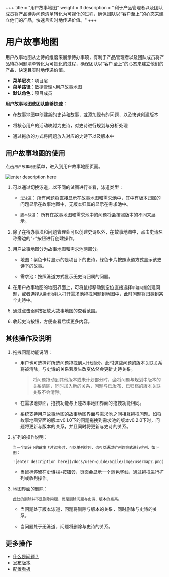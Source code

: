 +++
title = "用户故事地图"
weight = 3
description = "利于产品管理者以及团队成员将产品待办问题清单转化为可视化的过程，确保团队以“客户至上”的心态来建立他们的产品，快速且实时地传递价值。"
+++

# 用户故事地图

用户故事地图从史诗的维度来展示待办事项，有利于产品管理者以及团队成员将产品待办问题清单转化为可视化的过程，确保团队以“客户至上”的心态来建立他们的产品，快速且实时地传递价值。

- **菜单层次**：项目层
- **菜单路径**：敏捷管理>用户故事地图
- **默认角色**：项目成员

**用户故事地图使团队能够快速：**

  - 在故事地图中创建新的史诗和故事，或添加现有的问题，以及快速创建版本

  - 将核心用户的活动映射为史诗，对史诗进行规划与分析处理

  - 通过拖放的方式将问题放入对应的史诗下以及版本中


## 用户故事地图的使用

点击`用户故事地图`菜单，进入到用户故事地图页面。

![enter description here](/docs/user-guide/agile/imge/usermap.png)

1. 可以通过切换泳道，以不同的试图进行查看，泳道类型：

    - `无泳道`： 所有问题将直接显示在故事地图和需求池中，其中有版本归属的问题显示在故事地图中，无版本归属的显示在需求池中。

    - `版本泳道`： 所有在故事地图和需求池中的问题将会按照版本的不同来展示。


2. 除了在待办事项和问题管理处可以创建史诗以外，在故事地图中，点击史诗名称旁边的“+”按钮进行创建操作。

3. 用户故事地图分为故事地图和需求池两部分。

    - 地图：紫色卡片显示的是项目下的史诗，绿色卡片按照泳道方式显示该史诗下的故事。

    - 需求池：按照泳道方式显示无史诗归属的问题。

4. 在用户故事地图的地图界面上，可将鼠标移动到空位直接选择`新建问题`创建问题，或者选择`从需求池引入`打开需求池拖拽问题到地图中，此时问题将归类到某个史诗中。
 
5. 通过点击`全屏`按钮放大故事地图的查看范围。

6. 收起史诗按钮，方便查看后续更多内容。

## 其他操作及说明

1. 拖拽问题功能说明：
   
   - 用户也可选择将所选问题拖拽到`未计划部分`。此时这些问题的版本关联关系将被清除，与史诗的关系若发生改变依然会更新史诗关系。

       <blockquote class="note">将问题拖动到其他版本或未计划部分时，会将问题与规划中版本的关系清除，同时加入新的关系，问题与已发布、已归档的版本关联关系不会清除。        </blockquote>

   - 在需求池界面，拖拽功能与上述故事地图界面的拖拽功能相同。   
   
   - 系统支持用户故事地图的故事地图界面与需求池之间相互拖拽问题。如将故事地图界面的版本v0.1.0下的问题拖拽到需求池的版本v0.2.0下时，问题将更新与版本的关系，并且同时将更新与史诗的关系。
 
2. 扩列的操作说明：

       当一个史诗下的故事卡片过多时，可以单列排列，也可以通过扩列的方式进行排列，如下图：

       ![enter description here](/docs/user-guide/agile/imge/usermap2.png)
   
    - 当鼠标停留在史诗栏`+`按钮旁，页面会显示一个蓝色竖线，通过拖拽进行扩列或收列操作。

3. 地图界面的删除：

       此处的删除并不是删除问题，而是删除问题与史诗、版本的关系。

   - 当问题处于版本泳道，问题将删除与版本的关系，同时删除与史诗的关系。
   
   - 当问题处于无泳道，问题将删除与史诗的关系。



## 更多操作
- [什么是问题？](../issue)
- [发布版本](../release)
- [配置看板](../sprint/manage-kanban)